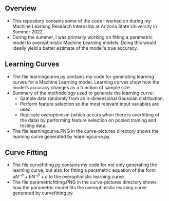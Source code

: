 ## Overview
- This repository contains some of the code I worked on during my Machine Learning Research Internship at Arizona State University in Summer 2022.
- During the summer, I was primarily working on fitting a parametric model to overoptimistic Machine Learning models. Doing this would ideally yield a 
  better estimate of the model's true accuracy.
 
## Learning Curves
- The file learningcurve.py contains my code for generating learning curves for a Machine Learning model. Learning curves show how 
  the model’s accuracy changes as a function of sample size.
- Summary of the methodology used to generate the learning curve:
  - Sample data randomly from an n-dimensional Gaussian distribution.
  - Perform feature selection so the most relevant input variables are used.
  - Replicate overoptimism (which occurs when there is overfitting of the data) by performing feature selection on pooled training and testing data.
- The file learningcurve.PNG in the curve-pictures directory shows the learning curve generated by learningcurve.py.

## Curve Fitting
- The file curvefitting.py contains my code for not only generating the learning curve, but also for fitting a parametric equation of the form 
  $aN^{-\alpha} + bN^{-\beta} + c$ to the overoptimistic learning curve.
- The file parametricfitting.PNG in the curve-pictures directory shows how the parametric model fits the overoptimistic learning curve generated by curvefitting.py.



